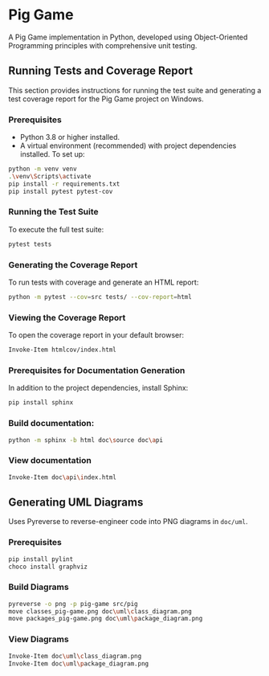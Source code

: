 # Pig Game

A Pig Game implementation in Python, developed using Object-Oriented Programming principles with comprehensive unit testing.

## Running Tests and Coverage Report

This section provides instructions for running the test suite and generating a test coverage report for the Pig Game project on Windows.

### Prerequisites

- Python 3.8 or higher installed.
- A virtual environment (recommended) with project dependencies installed. To set up:

```bash
python -m venv venv
.\venv\Scripts\activate
pip install -r requirements.txt
pip install pytest pytest-cov
```

### Running the Test Suite

To execute the full test suite:

```bash
pytest tests
```

### Generating the Coverage Report

To run tests with coverage and generate an HTML report:

```bash
python -m pytest --cov=src tests/ --cov-report=html
```

### Viewing the Coverage Report

To open the coverage report in your default browser:

```bash
Invoke-Item htmlcov/index.html
```

### Prerequisites for Documentation Generation
In addition to the project dependencies, install Sphinx:

```bash
pip install sphinx
```

### Build documentation:
```bash
python -m sphinx -b html doc\source doc\api
```
### View documentation
```bash
Invoke-Item doc\api\index.html
```

## Generating UML Diagrams

Uses Pyreverse to reverse-engineer code into PNG diagrams in `doc/uml`.

### Prerequisites
```bash
pip install pylint
choco install graphviz
```

### Build Diagrams
```bash
pyreverse -o png -p pig-game src/pig
move classes_pig-game.png doc\uml\class_diagram.png
move packages_pig-game.png doc\uml\package_diagram.png
```
### View Diagrams

```bash
Invoke-Item doc\uml\class_diagram.png
Invoke-Item doc\uml\package_diagram.png
```